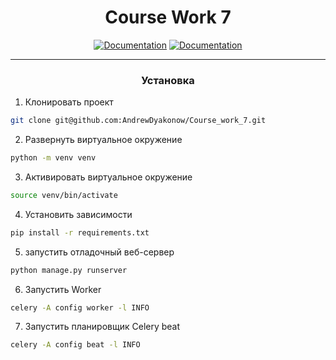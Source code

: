 <H1>
    <center>
        Course Work 7 
    </center>
</H1>



<p align="center">
    <a href=""><img alt="Documentation" src="https://img.shields.io/badge/django-4.2-green"></a>
    <a href="https://pypi.org/project/djangorestframework/"><img alt="Documentation" src="https://img.shields.io/badge/DRF-3.14.0-red"></a>
</p>

______

<H3>
    <center>
        Установка
    </center>
</H3>

1. Клонировать проект

```bash
git clone git@github.com:AndrewDyakonow/Course_work_7.git
```

2. Развернуть виртуальное окружение

```bash
python -m venv venv
```

3. Активировать виртуальное окружение

```bash
source venv/bin/activate
```

4. Установить зависимости

```bash
pip install -r requirements.txt
```

5. запустить отладочный веб-сервер

```bash
python manage.py runserver
```

6. Запустить Worker

```bash
celery -A config worker -l INFO
```

7. Запустить планировщик Celery beat

```bash
celery -A config beat -l INFO
```
